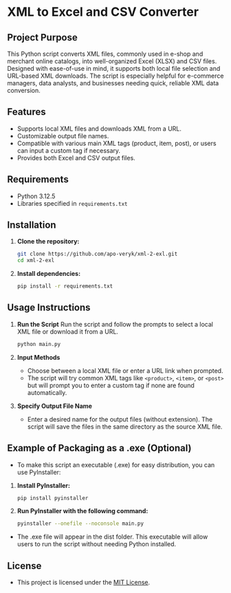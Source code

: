 # XML to Excel and CSV Converter

## Project Purpose
This Python script converts XML files, commonly used in e-shop and merchant online catalogs, into well-organized Excel (XLSX) and CSV files. Designed with ease-of-use in mind, it supports both local file selection and URL-based XML downloads. The script is especially helpful for e-commerce managers, data analysts, and businesses needing quick, reliable XML data conversion.

## Features
- Supports local XML files and downloads XML from a URL.
- Customizable output file names.
- Compatible with various main XML tags (product, item, post), or users can input a custom tag if necessary.
- Provides both Excel and CSV output files.

## Requirements
- Python 3.12.5
- Libraries specified in `requirements.txt`

## Installation

1. **Clone the repository:**
   ```bash
   git clone https://github.com/apo-veryk/xml-2-exl.git
   cd xml-2-exl
   ```
2. **Install dependencies:**
   ```bash
   pip install -r requirements.txt
   ```
## Usage Instructions
1. **Run the Script**
   Run the script and follow the prompts to select a local XML file or download it from a URL.
   ```bash
   python main.py
   ```
2. **Input Methods**
   - Choose between a local XML file or enter a URL link when prompted.
   - The script will try common XML tags like `<product>`, `<item>`, or `<post>` but will prompt you to enter a custom tag if none are found automatically.

3. **Specify Output File Name**
   - Enter a desired name for the output files (without extension). The script will save the files in the same directory as the source XML file.

## Example of Packaging as a .exe (Optional)
- To make this script an executable (.exe) for easy distribution, you can use PyInstaller:

1. **Install PyInstaller:**
   ```bash
   pip install pyinstaller
   ```
2. **Run PyInstaller with the following command:**
   ```bash
   pyinstaller --onefile --noconsole main.py
   ```
- The .exe file will appear in the dist folder. This executable will allow users to run the script without needing Python installed.

## License
- This project is licensed under the [MIT License](https://github.com/apo-veryk/xml-2-exl/blob/main/LICENSE).
